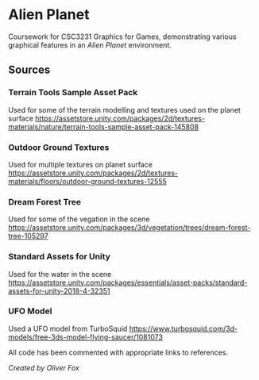 # Alien Planet
Coursework for CSC3231 Graphics for Games, demonstrating various graphical features in an *Alien Planet* environment.

## Sources
### Terrain Tools Sample Asset Pack
Used for some of the terrain modelling and textures used on the planet surface
https://assetstore.unity.com/packages/2d/textures-materials/nature/terrain-tools-sample-asset-pack-145808

### Outdoor Ground Textures
Used for multiple textures on planet surface
https://assetstore.unity.com/packages/2d/textures-materials/floors/outdoor-ground-textures-12555

### Dream Forest Tree
Used for some of the vegation in the scene
https://assetstore.unity.com/packages/3d/vegetation/trees/dream-forest-tree-105297

### Standard Assets for Unity
Used for the water in the scene
https://assetstore.unity.com/packages/essentials/asset-packs/standard-assets-for-unity-2018-4-32351

### UFO Model
Used a UFO model from TurboSquid
https://www.turbosquid.com/3d-models/free-3ds-model-flying-saucer/1081073

All code has been commented with appropriate links to references.

*Created by Oliver Fox*
